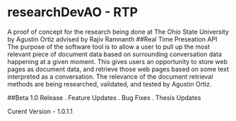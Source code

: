 # researchDevAO - RTP
A proof of concept for the research being done at The Ohio State University by Agustin Ortiz advised by Rajiv Ramnanth
##Real Time Preseation API
The purpose of the software tool is to allow a user to pull up the most relevant piece of document data based on surrounding conversation data happening at a given moment. This gives users an opportunity to store web pages as document data, and retrieve those web pages based on some text interpreted as a conversation. The relevance of the document retrieval methods are being researched, validated, and tested by Agustin Ortiz.

##Beta 1.0
Release . Feature Updates . Bug Fixes . Thesis Updates

Curent Version - 1.0.1.1

